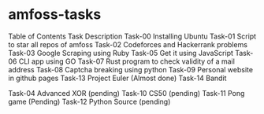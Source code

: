 # amfoss-tasks



Table of Contents
Task 	Description
Task-00 	Installing Ubuntu
Task-01 	Script to star all repos of amfoss
Task-02 	Codeforces and Hackerrank problems
Task-03 	Google Scraping using Ruby
Task-05 	Get it using JavaScript
Task-06 	CLI app using GO
Task-07 	Rust program to check validity of a mail address
Task-08 	Captcha breaking using python
Task-09 	Personal website in github pages
Task-13 	Project Euler (Almost done)
Task-14 	Bandit
	
Task-04 	Advanced XOR (pending)
Task-10 	CS50 (pending)
Task-11 	Pong game (Pending)
Task-12 	Python Source (pending)
